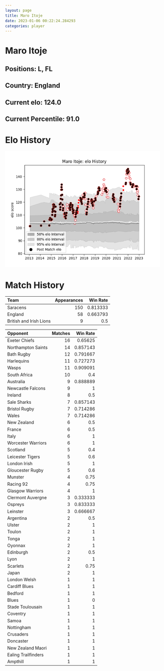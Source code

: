 ```yaml
---  
layout: page  
title: Maro Itoje  
date: 2023-01-06 00:22:24.284293  
categories: player  
---
```

# Maro Itoje

## Positions: L, FL

## Country: England

## Current elo: 124.0

## Current Percentile: 91.0

# Elo History


![elo history](history_MaroItoje.png)
# Match History


| Team                    |   Appearances |   Win Rate |
|:------------------------|--------------:|-----------:|
| Saracens                |           150 |   0.813333 |
| England                 |            58 |   0.663793 |
| British and Irish Lions |             9 |   0.5      |

| Opponent            |   Matches |   Win Rate |
|:--------------------|----------:|-----------:|
| Exeter Chiefs       |        16 |   0.65625  |
| Northampton Saints  |        14 |   0.857143 |
| Bath Rugby          |        12 |   0.791667 |
| Harlequins          |        11 |   0.727273 |
| Wasps               |        11 |   0.909091 |
| South Africa        |        10 |   0.4      |
| Australia           |         9 |   0.888889 |
| Newcastle Falcons   |         9 |   1        |
| Ireland             |         8 |   0.5      |
| Sale Sharks         |         7 |   0.857143 |
| Bristol Rugby       |         7 |   0.714286 |
| Wales               |         7 |   0.714286 |
| New Zealand         |         6 |   0.5      |
| France              |         6 |   0.5      |
| Italy               |         6 |   1        |
| Worcester Warriors  |         6 |   1        |
| Scotland            |         5 |   0.4      |
| Leicester Tigers    |         5 |   0.6      |
| London Irish        |         5 |   1        |
| Gloucester Rugby    |         5 |   0.6      |
| Munster             |         4 |   0.75     |
| Racing 92           |         4 |   0.75     |
| Glasgow Warriors    |         4 |   1        |
| Clermont Auvergne   |         3 |   0.333333 |
| Ospreys             |         3 |   0.833333 |
| Leinster            |         3 |   0.666667 |
| Argentina           |         2 |   0.5      |
| Ulster              |         2 |   1        |
| Toulon              |         2 |   1        |
| Tonga               |         2 |   1        |
| Oyonnax             |         2 |   1        |
| Edinburgh           |         2 |   0.5      |
| Lyon                |         2 |   1        |
| Scarlets            |         2 |   0.75     |
| Japan               |         2 |   1        |
| London Welsh        |         1 |   1        |
| Cardiff Blues       |         1 |   1        |
| Bedford             |         1 |   1        |
| Blues               |         1 |   0        |
| Stade Toulousain    |         1 |   1        |
| Coventry            |         1 |   1        |
| Samoa               |         1 |   1        |
| Nottingham          |         1 |   1        |
| Crusaders           |         1 |   1        |
| Doncaster           |         1 |   1        |
| New Zealand Maori   |         1 |   1        |
| Ealing Trailfinders |         1 |   1        |
| Ampthill            |         1 |   1        |